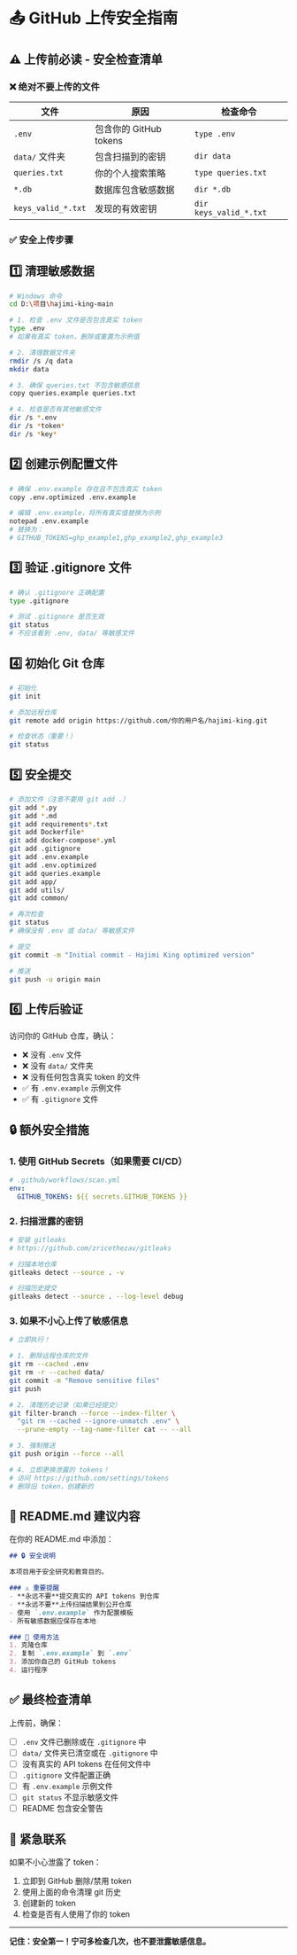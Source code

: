 # 📤 GitHub 上传安全指南

## ⚠️ **上传前必读 - 安全检查清单**

### ❌ **绝对不要上传的文件**

| 文件 | 原因 | 检查命令 |
|------|------|----------|
| `.env` | 包含你的 GitHub tokens | `type .env` |
| `data/` 文件夹 | 包含扫描到的密钥 | `dir data` |
| `queries.txt` | 你的个人搜索策略 | `type queries.txt` |
| `*.db` | 数据库包含敏感数据 | `dir *.db` |
| `keys_valid_*.txt` | 发现的有效密钥 | `dir keys_valid_*.txt` |

### ✅ **安全上传步骤**

## 1️⃣ **清理敏感数据**

```bash
# Windows 命令
cd D:\项目\hajimi-king-main

# 1. 检查 .env 文件是否包含真实 token
type .env
# 如果有真实 token，删除或重置为示例值

# 2. 清理数据文件夹
rmdir /s /q data
mkdir data

# 3. 确保 queries.txt 不包含敏感信息
copy queries.example queries.txt

# 4. 检查是否有其他敏感文件
dir /s *.env
dir /s *token*
dir /s *key*
```

## 2️⃣ **创建示例配置文件**

```bash
# 确保 .env.example 存在且不包含真实 token
copy .env.optimized .env.example

# 编辑 .env.example，将所有真实值替换为示例
notepad .env.example
# 替换为：
# GITHUB_TOKENS=ghp_example1,ghp_example2,ghp_example3
```

## 3️⃣ **验证 .gitignore 文件**

```bash
# 确认 .gitignore 正确配置
type .gitignore

# 测试 .gitignore 是否生效
git status
# 不应该看到 .env, data/ 等敏感文件
```

## 4️⃣ **初始化 Git 仓库**

```bash
# 初始化
git init

# 添加远程仓库
git remote add origin https://github.com/你的用户名/hajimi-king.git

# 检查状态（重要！）
git status
```

## 5️⃣ **安全提交**

```bash
# 添加文件（注意不要用 git add .）
git add *.py
git add *.md
git add requirements*.txt
git add Dockerfile*
git add docker-compose*.yml
git add .gitignore
git add .env.example
git add .env.optimized
git add queries.example
git add app/
git add utils/
git add common/

# 再次检查
git status
# 确保没有 .env 或 data/ 等敏感文件

# 提交
git commit -m "Initial commit - Hajimi King optimized version"

# 推送
git push -u origin main
```

## 6️⃣ **上传后验证**

访问你的 GitHub 仓库，确认：
- ❌ 没有 `.env` 文件
- ❌ 没有 `data/` 文件夹
- ❌ 没有任何包含真实 token 的文件
- ✅ 有 `.env.example` 示例文件
- ✅ 有 `.gitignore` 文件

## 🔒 **额外安全措施**

### 1. 使用 GitHub Secrets（如果需要 CI/CD）

```yaml
# .github/workflows/scan.yml
env:
  GITHUB_TOKENS: ${{ secrets.GITHUB_TOKENS }}
```

### 2. 扫描泄露的密钥

```bash
# 安装 gitleaks
# https://github.com/zricethezav/gitleaks

# 扫描本地仓库
gitleaks detect --source . -v

# 扫描历史提交
gitleaks detect --source . --log-level debug
```

### 3. 如果不小心上传了敏感信息

```bash
# 立即执行！

# 1. 删除远程仓库的文件
git rm --cached .env
git rm -r --cached data/
git commit -m "Remove sensitive files"
git push

# 2. 清理历史记录（如果已经提交）
git filter-branch --force --index-filter \
  "git rm --cached --ignore-unmatch .env" \
  --prune-empty --tag-name-filter cat -- --all

# 3. 强制推送
git push origin --force --all

# 4. 立即更换泄露的 tokens！
# 访问 https://github.com/settings/tokens
# 删除旧 token，创建新的
```

## 📝 **README.md 建议内容**

在你的 README.md 中添加：

```markdown
## 🔒 安全说明

本项目用于安全研究和教育目的。

### ⚠️ 重要提醒
- **永远不要**提交真实的 API tokens 到仓库
- **永远不要**上传扫描结果到公开仓库
- 使用 `.env.example` 作为配置模板
- 所有敏感数据应保存在本地

### 🚀 使用方法
1. 克隆仓库
2. 复制 `.env.example` 到 `.env`
3. 添加你自己的 GitHub tokens
4. 运行程序
```

## ✅ **最终检查清单**

上传前，确保：

- [ ] `.env` 文件已删除或在 `.gitignore` 中
- [ ] `data/` 文件夹已清空或在 `.gitignore` 中
- [ ] 没有真实的 API tokens 在任何文件中
- [ ] `.gitignore` 文件配置正确
- [ ] 有 `.env.example` 示例文件
- [ ] `git status` 不显示敏感文件
- [ ] README 包含安全警告

## 🚨 **紧急联系**

如果不小心泄露了 token：
1. 立即到 GitHub 删除/禁用 token
2. 使用上面的命令清理 git 历史
3. 创建新的 token
4. 检查是否有人使用了你的 token

---

**记住：安全第一！宁可多检查几次，也不要泄露敏感信息。**